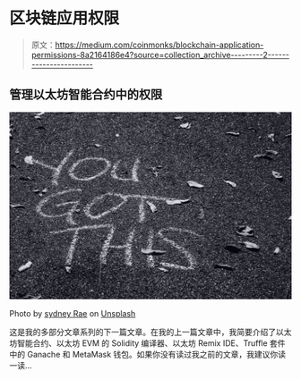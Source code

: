 # 区块链应用权限

> 原文：<https://medium.com/coinmonks/blockchain-application-permissions-8a2164186e4?source=collection_archive---------2----------------------->

## 管理以太坊智能合约中的权限

![](img/f3fccf2d79237ebe67f93c6ee4fa16c8.png)

Photo by [sydney Rae](https://unsplash.com/@srz?utm_source=medium&utm_medium=referral) on [Unsplash](https://unsplash.com?utm_source=medium&utm_medium=referral)

这是我的多部分文章系列的下一篇文章。在我的上一篇文章中，我简要介绍了以太坊智能合约、以太坊 EVM 的 Solidity 编译器、以太坊 Remix IDE、Truffle 套件中的 Ganache 和 MetaMask 钱包。如果你没有读过我之前的文章，我建议你读一读…